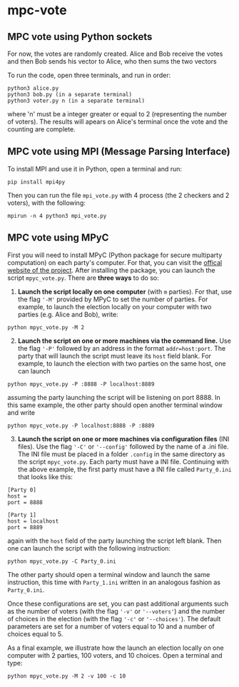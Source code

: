 # mpc-vote

## MPC vote using Python sockets
For now, the votes are randomly created. Alice and Bob receive the votes and then Bob sends his vector to Alice, who then sums the two vectors

To run the code, open three terminals, and run in order:
```
python3 alice.py
python3 bob.py (in a separate terminal) 
python3 voter.py n (in a separate terminal)
```
where 'n' must be a integer greater or equal to 2 (representing the number of voters). The results will apears on Alice's terminal once the vote and the counting are complete.

## MPC vote using MPI (Message Parsing Interface)
To install MPI and use it in Python, open a terminal and run:
```
pip install mpi4py
```
Then you can run the file `mpi_vote.py` with 4 process (the 2 checkers and 2 voters), with the following:
```
mpirun -n 4 python3 mpi_vote.py
```

## MPC vote using MPyC
First you will need to install MPyC (Python package for secure multiparty computation) on each party's computer. For that, you can visit the [offical website of the project](https://www.win.tue.nl/~berry/mpyc/). After installing the package, you can launch the script `mpyc_vote.py`. There are **three ways** to do so:

1. **Launch the script locally on one computer** (with `m` parties).
For that, use the flag `'-M'` provided by MPyC to set the number of parties. For example, to launch the election locally on your computer with two parties (e.g. Alice and Bob), write:
```
python mpyc_vote.py -M 2
```

2. **Launch the script on one or more machines via the command line.** 
Use the flag `'-P'` followed by an address in the format `addr=host:port`. The party that will launch the script must leave its `host` field blank. For example, to launch the election with two parties on the same host, one can launch
```
python mpyc_vote.py -P :8888 -P localhost:8889
```
assuming the party launching the script will be listening on port 8888. In this same example, the other party should open another terminal window and write
```
python mpyc_vote.py -P localhost:8888 -P :8889
```

3. **Launch the script on one or more machines via configuration files** (INI files).
 Use the flag `'-C'` or `'--config'` followed by the name of a .ini file. The INI file must be placed in a folder `.config` in the same directory as the script `mpyc_vote.py`. Each party must have a INI file. Continuing with the above example, the first party must have a INI file called `Party_0.ini` that looks like this:
 ```
 [Party 0]
 host =
 port = 8888
 
 [Party 1]
 host = localhost
 port = 8889
 ```
 again with the `host` field of the party launching the script left blank. Then one can launch the script with the following instruction:
 ```
python mpyc_vote.py -C Party_0.ini
```
The other party should open a terminal window and launch the same instruction, this time with `Party_1.ini` written in an analogous fashion as `Party_0.ini`.

Once these configurations are set, you can past additional arguments such as the number of voters (with the flag `'-v'` or `'--voters'`) and the number of choices in the election (with the flag `'-c'` or `'--choices'`). The default parameters are set for a number of voters equal to 10 and a number of choices equal to 5.

As a final example, we illustrate how the launch an election locally on one computer with 2 parties, 100 voters, and 10 choices. Open a terminal and type:
```
python mpyc_vote.py -M 2 -v 100 -c 10
```
